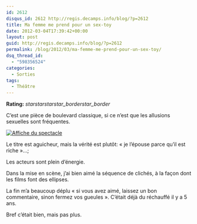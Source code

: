 ```yaml
---
id: 2612
disqus_id: 2612 http://regis.decamps.info/blog/?p=2612
title: Ma femme me prend pour un sex-toy
date: 2012-03-04T17:39:42+00:00
layout: post
guid: http://regis.decamps.info/blog/?p=2612
permalink: /blog/2012/03/ma-femme-me-prend-pour-un-sex-toy/
dsq_thread_id:
  - "598356524"
categories:
  - Sorties
tags:
  - Théâtre
---
```

**Rating:** <i class="material-icons">star</i><i class="material-icons">star</i><i class="material-icons">star</i><i class="material-icons">star_border</i><i class="material-icons">star_border</i> 


  
C’est une pièce de boulevard classique, si ce n’est que les allusions sexuelles sont fréquentes.
  
[<img src="/blog/wp-content/uploads/2012/03/o22509-ma-femme-me-prend-pour-un-sextoy-249x350.jpg" alt="Affiche du spectacle" title="Ma femme me prend pour un sex-toy" width="249" height="350" class="alignleft size-medium wp-image-2616" srcset="/blog/wp-content/uploads/2012/03/o22509-ma-femme-me-prend-pour-un-sextoy-249x350.jpg 249w, /blog/wp-content/uploads/2012/03/o22509-ma-femme-me-prend-pour-un-sextoy-730x1024.jpg 730w, /blog/wp-content/uploads/2012/03/o22509-ma-femme-me-prend-pour-un-sextoy.jpg 856w" sizes="(max-width: 249px) 100vw, 249px" />](/blog/wp-content/uploads/2012/03/o22509-ma-femme-me-prend-pour-un-sextoy.jpg)

Le titre est aguicheur, mais la vérité est plutôt: « je l’épouse parce qu’il est riche »…;

Les acteurs sont plein d’énergie. 

Dans la mise en scène, j’ai bien aimé la séquence de clichés, à la façon dont les films font des ellipses.

La fin m’a beaucoup déplu « si vous avez aimé, laissez un bon commentaire, sinon fermez vos gueules ». C’était déjà du réchauffé il y a 5 ans. 

Bref c’était bien, mais pas plus.
